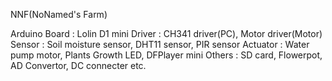 NNF(NoNamed's Farm)

Arduino Board : Lolin D1 mini
Driver : CH341 driver(PC), Motor driver(Motor)
Sensor : Soil moisture sensor, DHT11 sensor, PIR sensor
Actuator : Water pump motor, Plants Growth LED, DFPlayer mini
Others : SD card, Flowerpot, AD Convertor, DC connecter etc.

